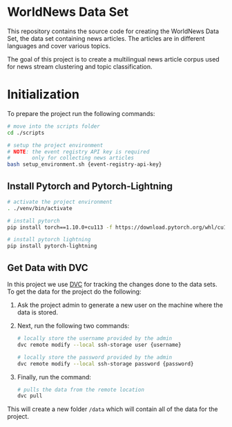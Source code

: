 # WorldNews Data Set

This repository contains the source code for creating the WorldNews Data Set,
the data set containing news articles. The articles are in different languages
and cover various topics.

The goal of this project is to create a multilingual news article corpus used
for news stream clustering and topic classification.

# Initialization

To prepare the project run the following commands:

```bash
# move into the scripts folder
cd ./scripts

# setup the project environment
# NOTE: the event registry API key is required
#       only for collecting news articles
bash setup_environment.sh {event-registry-api-key}
```

## Install Pytorch and Pytorch-Lightning

```bash
# activate the project environment
. ./venv/bin/activate

# install pytorch
pip install torch==1.10.0+cu113 -f https://download.pytorch.org/whl/cu113/torch_stable.html

# install pytorch lightning
pip install pytorch-lightning
```

## Get Data with DVC

In this project we use [DVC][dvc] for tracking the changes done to the data sets.
To get the data for the project do the following:

1. Ask the project admin to generate a new user on the machine where the data
   is stored.

2. Next, run the following two commands:

   ```bash
   # locally store the username provided by the admin
   dvc remote modify --local ssh-storage user {username}

   # locally store the password provided by the admin
   dvc remote modify --local ssh-storage password {password}
   ```

3. Finally, run the command:

   ```bash
   # pulls the data from the remote location
   dvc pull
   ```

This will create a new folder `/data` which will contain all of the data
for the project.

[dvc]: https://dvc.org/
